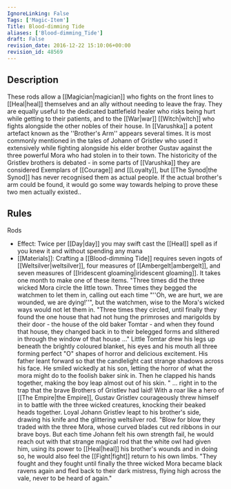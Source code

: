 ```yaml
---
IgnoreLinking: False
Tags: ['Magic-Item']
Title: Blood-dimming Tide
aliases: ['Blood-dimming_Tide']
draft: False
revision_date: 2016-12-22 15:10:06+00:00
revision_id: 48569
---
```


## Description
These rods allow a [[Magician|magician]] who fights on the front lines to [[Heal|heal]] themselves and an ally without needing to leave the fray. They are equally useful to the dedicated battlefield healer who risks being hurt while getting to their patients, and to the [[War|war]] [[Witch|witch]] who fights alongside the other nobles of their house.
In [[Varushka]] a potent artefact known as the ''Brother's Arm'' appears several times. It is most commonly mentioned in the tales of Johann of Gristlev who used it extensively while fighting alongside his elder brother Gustav against the three powerful Mora who had stolen in to their town. The historicity of the Gristlev brothers is debated - in some parts of [[Varushka]] they are considered Exemplars of [[Courage]] and [[Loyalty]], but [[The Synod|the Synod]] has never recognised them as actual people. If the actual brother's arm could be found, it would go some way towards helping to prove these two men actually existed..
## Rules
Rods
* Effect: Twice per [[Day|day]] you may swift cast the [[Heal]] spell as if you knew it and without spending any mana
* [[Materials]]: Crafting a [[Blood-dimming Tide]] requires seven ingots of [[Weltsilver|weltsilver]], four measures of [[Ambergelt|ambergelt]], and seven measures of [[Iridescent gloaming|iridescent gloaming]]. It takes one month to make one of these items.
"Three times did the three wicked Mora circle the little town. Three times they begged the watchmen to let them in, calling out each time "''Oh, we are hurt, we are wounded, we are dying!''", but the watchmen, wise to the Mora's wicked ways would not let them in.
"Three times they circled, until finally they found the one house that had not hung the primroses and marigolds by their door - the house of the old baker Tomtar - and when they found that house, they changed back in to their belegged forms and slithered in through the window of that house ..."
Little Tomtar drew his legs up beneath the brightly coloured blanket, his eyes and his mouth all three forming perfect "O" shapes of horror and delicious excitement. His father leant forward so that the candlelight cast strange shadows across his face. He smiled wickedly at his son, letting the horror of what the mora might do to the foolish baker sink in. Then he clapped his hands together, making the boy leap almost out of his skin.
" ... right in to the trap that the brave Brothers of Gristlev had laid! With a roar like a hero of [[The Empire|the Empire]], Gustav Gristlev courageously threw himself in to battle with the three wicked creatures, knocking their beaked heads together. Loyal Johann Gristlev leapt to his brother's side, drawing his knife and the glittering weltsilver rod. 
"Blow for blow they traded with the three Mora, whose curved blades cut red ribbons in our brave boys. But each time Johann felt his own strength fail, he would reach out with that strange magical rod that the white owl had given him, using its power to [[Heal|heal]] his brother's wounds and in doing so, he would also feel the [[Fight|fight]] return to his own limbs. 
"They fought and they fought until finally the three wicked Mora became black ravens again and fled back to their dark mistress, flying high across the vale, never to be heard of again."